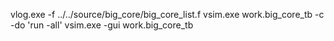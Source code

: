 vlog.exe -f ../../source/big_core/big_core_list.f
vsim.exe work.big_core_tb -c -do 'run -all'
vsim.exe -gui work.big_core_tb 
